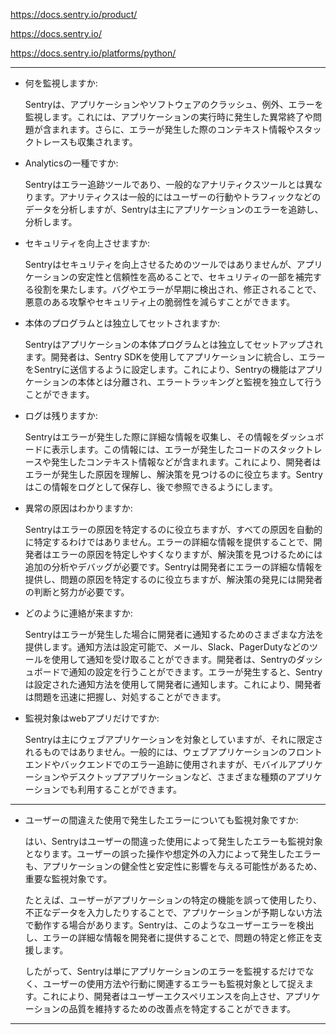 
https://docs.sentry.io/product/

https://docs.sentry.io/

https://docs.sentry.io/platforms/python/

---

- 何を監視しますか:
  
  Sentryは、アプリケーションやソフトウェアのクラッシュ、例外、エラーを監視します。これには、アプリケーションの実行時に発生した異常終了や問題が含まれます。さらに、エラーが発生した際のコンテキスト情報やスタックトレースも収集されます。

- Analyticsの一種ですか:
  
  Sentryはエラー追跡ツールであり、一般的なアナリティクスツールとは異なります。アナリティクスは一般的にはユーザーの行動やトラフィックなどのデータを分析しますが、Sentryは主にアプリケーションのエラーを追跡し、分析します。

- セキュリティを向上させますか:
  
  Sentryはセキュリティを向上させるためのツールではありませんが、アプリケーションの安定性と信頼性を高めることで、セキュリティの一部を補完する役割を果たします。バグやエラーが早期に検出され、修正されることで、悪意のある攻撃やセキュリティ上の脆弱性を減らすことができます。

- 本体のプログラムとは独立してセットされますか:
  
  Sentryはアプリケーションの本体プログラムとは独立してセットアップされます。開発者は、Sentry SDKを使用してアプリケーションに統合し、エラーをSentryに送信するように設定します。これにより、Sentryの機能はアプリケーションの本体とは分離され、エラートラッキングと監視を独立して行うことができます。

- ログは残りますか:
  
  Sentryはエラーが発生した際に詳細な情報を収集し、その情報をダッシュボードに表示します。この情報には、エラーが発生したコードのスタックトレースや発生したコンテキスト情報などが含まれます。これにより、開発者はエラーが発生した原因を理解し、解決策を見つけるのに役立ちます。Sentryはこの情報をログとして保存し、後で参照できるようにします。

- 異常の原因はわかりますか:
  
  Sentryはエラーの原因を特定するのに役立ちますが、すべての原因を自動的に特定するわけではありません。エラーの詳細な情報を提供することで、開発者はエラーの原因を特定しやすくなりますが、解決策を見つけるためには追加の分析やデバッグが必要です。Sentryは開発者にエラーの詳細な情報を提供し、問題の原因を特定するのに役立ちますが、解決策の発見には開発者の判断と努力が必要です。

- どのように連絡が来ますか:
  
  Sentryはエラーが発生した場合に開発者に通知するためのさまざまな方法を提供します。通知方法は設定可能で、メール、Slack、PagerDutyなどのツールを使用して通知を受け取ることができます。開発者は、Sentryのダッシュボードで通知の設定を行うことができます。エラーが発生すると、Sentryは設定された通知方法を使用して開発者に通知します。これにより、開発者は問題を迅速に把握し、対処することができます。

- 監視対象はwebアプリだけですか:
  
  Sentryは主にウェブアプリケーションを対象としていますが、それに限定されるものではありません。一般的には、ウェブアプリケーションのフロントエンドやバックエンドでのエラー追跡に使用されますが、モバイルアプリケーションやデスクトップアプリケーションなど、さまざまな種類のアプリケーションでも利用することができます。

---

- ユーザーの間違えた使用で発生したエラーについても監視対象ですか: 

  はい、Sentryはユーザーの間違った使用によって発生したエラーも監視対象となります。ユーザーの誤った操作や想定外の入力によって発生したエラーも、アプリケーションの健全性と安定性に影響を与える可能性があるため、重要な監視対象です。
  
  たとえば、ユーザーがアプリケーションの特定の機能を誤って使用したり、不正なデータを入力したりすることで、アプリケーションが予期しない方法で動作する場合があります。Sentryは、このようなユーザーエラーを検出し、エラーの詳細な情報を開発者に提供することで、問題の特定と修正を支援します。
  
  したがって、Sentryは単にアプリケーションのエラーを監視するだけでなく、ユーザーの使用方法や行動に関連するエラーも監視対象として捉えます。これにより、開発者はユーザーエクスペリエンスを向上させ、アプリケーションの品質を維持するための改善点を特定することができます。

---

